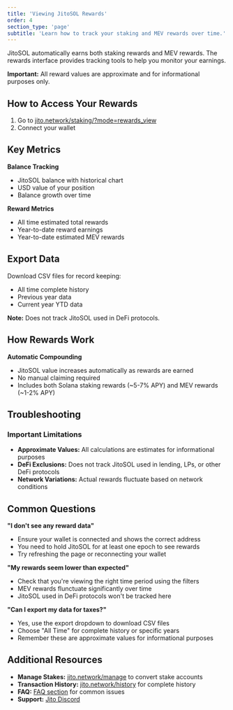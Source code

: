 ```yaml
---
title: 'Viewing JitoSOL Rewards'
order: 4
section_type: 'page'
subtitle: 'Learn how to track your staking and MEV rewards over time.'
---
```


JitoSOL automatically earns both staking rewards and MEV rewards. The rewards interface provides tracking tools to help you monitor your earnings.

**Important:** All reward values are approximate and for informational purposes only.

## How to Access Your Rewards

1. Go to [jito.network/staking/?mode=rewards_view](https://www.jito.network/staking/?mode=rewards_view)
2. Connect your wallet

## Key Metrics

**Balance Tracking**
- JitoSOL balance with historical chart
- USD value of your position
- Balance growth over time

**Reward Metrics**  
- All time estimated total rewards
- Year-to-date reward earnings
- Year-to-date estimated MEV rewards

## Export Data

Download CSV files for record keeping:
- All time complete history
- Previous year data
- Current year YTD data

**Note:** Does not track JitoSOL used in DeFi protocols.

## How Rewards Work

**Automatic Compounding**
- JitoSOL value increases automatically as rewards are earned
- No manual claiming required
- Includes both Solana staking rewards (\~5-7% APY) and MEV rewards (\~1-2% APY)

## Troubleshooting

### Important Limitations
- **Approximate Values:** All calculations are estimates for informational purposes
- **DeFi Exclusions:** Does not track JitoSOL used in lending, LPs, or other DeFi protocols
- **Network Variations:** Actual rewards fluctuate based on network conditions

## Common Questions

**"I don't see any reward data"**
- Ensure your wallet is connected and shows the correct address
- You need to hold JitoSOL for at least one epoch to see rewards
- Try refreshing the page or reconnecting your wallet

**"My rewards seem lower than expected"**
- Check that you're viewing the right time period using the filters
- MEV rewards flunctuate significantly over time
- JitoSOL used in DeFi protocols won't be tracked here

**"Can I export my data for taxes?"**
- Yes, use the export dropdown to download CSV files
- Choose "All Time" for complete history or specific years
- Remember these are approximate values for informational purposes

## Additional Resources

- **Manage Stakes:** [jito.network/manage](https://www.jito.network/manage/) to convert stake accounts
- **Transaction History:** [jito.network/history](https://www.jito.network/history/) for complete history  
- **FAQ:** [FAQ section](/jitosol/general-faqs/) for common issues
- **Support:** [Jito Discord](https://discord.gg/jitocommunity) 